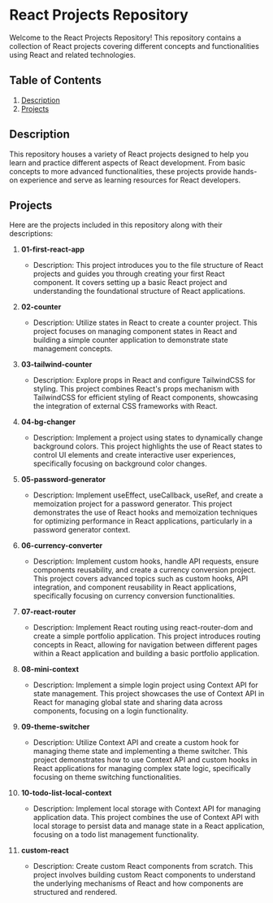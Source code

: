 # React Projects Repository

Welcome to the React Projects Repository! This repository contains a collection of React projects covering different concepts and functionalities using React and related technologies.

## Table of Contents

1. [Description](#description)
2. [Projects](#projects)

## Description

This repository houses a variety of React projects designed to help you learn and practice different aspects of React development. From basic concepts to more advanced functionalities, these projects provide hands-on experience and serve as learning resources for React developers.

## Projects

Here are the projects included in this repository along with their descriptions:

1. **01-first-react-app**

   - Description: This project introduces you to the file structure of React projects and guides you through creating your first React component. It covers setting up a basic React project and understanding the foundational structure of React applications.

2. **02-counter**

   - Description: Utilize states in React to create a counter project. This project focuses on managing component states in React and building a simple counter application to demonstrate state management concepts.

3. **03-tailwind-counter**

   - Description: Explore props in React and configure TailwindCSS for styling. This project combines React's props mechanism with TailwindCSS for efficient styling of React components, showcasing the integration of external CSS frameworks with React.

4. **04-bg-changer**

   - Description: Implement a project using states to dynamically change background colors. This project highlights the use of React states to control UI elements and create interactive user experiences, specifically focusing on background color changes.

5. **05-password-generator**

   - Description: Implement useEffect, useCallback, useRef, and create a memoization project for a password generator. This project demonstrates the use of React hooks and memoization techniques for optimizing performance in React applications, particularly in a password generator context.

6. **06-currency-converter**

   - Description: Implement custom hooks, handle API requests, ensure components reusability, and create a currency conversion project. This project covers advanced topics such as custom hooks, API integration, and component reusability in React applications, specifically focusing on currency conversion functionalities.

7. **07-react-router**

   - Description: Implement React routing using react-router-dom and create a simple portfolio application. This project introduces routing concepts in React, allowing for navigation between different pages within a React application and building a basic portfolio application.

8. **08-mini-context**

   - Description: Implement a simple login project using Context API for state management. This project showcases the use of Context API in React for managing global state and sharing data across components, focusing on a login functionality.

9. **09-theme-switcher**

   - Description: Utilize Context API and create a custom hook for managing theme state and implementing a theme switcher. This project demonstrates how to use Context API and custom hooks in React applications for managing complex state logic, specifically focusing on theme switching functionalities.

10. **10-todo-list-local-context**

    - Description: Implement local storage with Context API for managing application data. This project combines the use of Context API with local storage to persist data and manage state in a React application, focusing on a todo list management functionality.

11. **custom-react**
    - Description: Create custom React components from scratch. This project involves building custom React components to understand the underlying mechanisms of React and how components are structured and rendered.
